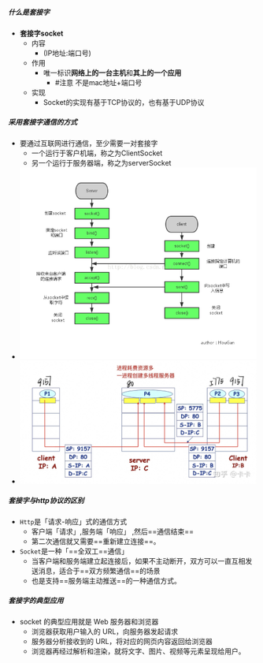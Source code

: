 ##### 什么是套接字
- **套接字socket**
	- 内容
		- (IP地址:端口号)
	- 作用
		- 唯一标识**网络上的一台主机**和**其上的一个应用**
			- #注意 不是mac地址+端口号
	- 实现
		- Socket的实现有基于TCP协议的，也有基于UDP协议
##### 采用套接字通信的方式
- 要通过互联网进行通信，至少需要一对套接字
	- 一个运行于客户机端，称之为ClientSocket
	- 另一个运行于服务器端，称之为serverSocket
- ![](attachments/Pasted%20image%2020221029215622.png)
- ![](attachments/Pasted%20image%2020221029222516.png)
##### 套接字与http协议的区别
- `Http`是「请求-响应」式的通信方式
	- 客户端「请求」,服务端「响应」 ,然后==通信结束==
	- 第二次通信就又需要==重新建立连接==。
- `Socket`是一种「==全双工==通信」
	- 当客户端和服务端建立起连接后，如果不主动断开，双方可以一直互相发送消息，适合于==双方频繁通信==的场景
	- 也是支持==服务端主动推送==的一种通信方式。
##### 套接字的典型应用
- socket 的典型应用就是 Web 服务器和浏览器
	- 浏览器获取用户输入的 URL，向服务器发起请求
	- 服务器分析接收到的 URL，将对应的网页内容返回给浏览器
	- 浏览器再经过解析和渲染，就将文字、图片、视频等元素呈现给用户。